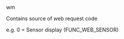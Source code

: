 <span style='color:var(--vscode-symbolIcon-methodForeground);'>wm</span> 

Contains source of web request code 

e.g. 0 = Sensor display (FUNC_WEB_SENSOR)
